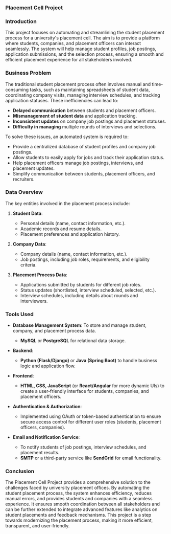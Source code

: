 ### Placement Cell Project 



### Introduction

This project focuses on automating and streamlining the student placement process for a university's placement cell. The aim is to provide a platform where students, companies, and placement officers can interact seamlessly. The system will help manage student profiles, job postings, application submissions, and the selection process, ensuring a smooth and efficient placement experience for all stakeholders involved.

### Business Problem

The traditional student placement process often involves manual and time-consuming tasks, such as maintaining spreadsheets of student data, coordinating company visits, managing interview schedules, and tracking application statuses. These inefficiencies can lead to:
- **Delayed communication** between students and placement officers.
- **Mismanagement of student data** and application tracking.
- **Inconsistent updates** on company job postings and placement statuses.
- **Difficulty in managing** multiple rounds of interviews and selections.

To solve these issues, an automated system is required to:
- Provide a centralized database of student profiles and company job postings.
- Allow students to easily apply for jobs and track their application status.
- Help placement officers manage job postings, interviews, and placement updates.
- Simplify communication between students, placement officers, and recruiters.

### Data Overview

The key entities involved in the placement process include:

1. **Student Data**: 
   - Personal details (name, contact information, etc.).
   - Academic records and resume details.
   - Placement preferences and application history.

2. **Company Data**:
   - Company details (name, contact information, etc.).
   - Job postings, including job roles, requirements, and eligibility criteria.

3. **Placement Process Data**:
   - Applications submitted by students for different job roles.
   - Status updates (shortlisted, interview scheduled, selected, etc.).
   - Interview schedules, including details about rounds and interviewers.

### Tools Used

- **Database Management System**: To store and manage student, company, and placement process data.
  - **MySQL** or **PostgreSQL** for relational data storage.
  
- **Backend**: 
  - **Python (Flask/Django)** or **Java (Spring Boot)** to handle business logic and application flow.
  
- **Frontend**: 
  - **HTML, CSS, JavaScript** (or **React/Angular** for more dynamic UIs) to create a user-friendly interface for students, companies, and placement officers.

- **Authentication & Authorization**:
  - Implemented using OAuth or token-based authentication to ensure secure access control for different user roles (students, placement officers, companies).

- **Email and Notification Service**:
  - To notify students of job postings, interview schedules, and placement results.
  - **SMTP** or a third-party service like **SendGrid** for email functionality.

### Conclusion

The Placement Cell Project provides a comprehensive solution to the challenges faced by university placement offices. By automating the student placement process, the system enhances efficiency, reduces manual errors, and provides students and companies with a seamless experience. It ensures smooth coordination between all stakeholders and can be further extended to integrate advanced features like analytics on student placements and feedback mechanisms. This project is a step towards modernizing the placement process, making it more efficient, transparent, and user-friendly.

